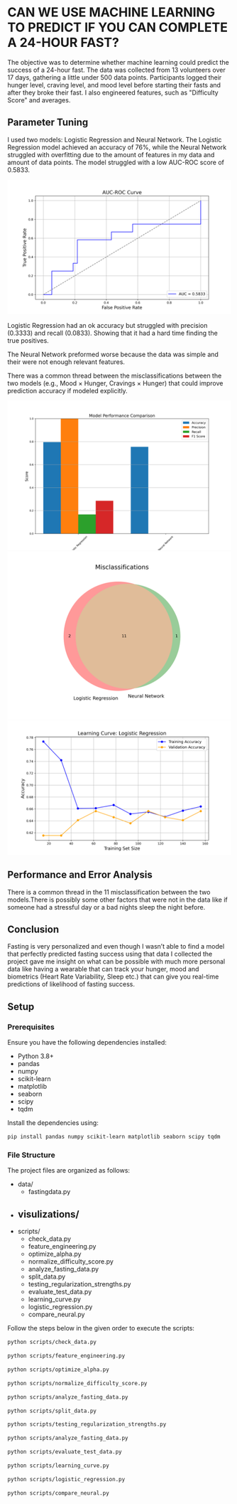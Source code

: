 # CAN WE USE MACHINE LEARNING TO PREDICT IF YOU CAN COMPLETE A 24-HOUR FAST?
The objective was to determine whether machine learning could predict the success of a 24-hour fast. The data was collected from 13 volunteers over 17 days, gathering a little under 500 data points. Participants logged their hunger level, craving level, and mood level before starting their fasts and after they broke their fast. I also engineered features, such as "Difficulty Score" and averages.

## Parameter Tuning
I used two models: Logistic Regression and Neural Network. The Logistic Regression model achieved an accuracy of 76%, while the Neural Network struggled with overfitting due to the amount of features in my data and amount of data points. The model struggled with a low AUC-ROC score of 0.5833.

![screenshot](visualizations/auc_roc_curve.png)

Logistic Regression had an ok accuracy but struggled with precision (0.3333) and recall (0.0833). Showing that it had a hard time finding the true positives.

The Neural Network preformed worse because the data was simple and their were not enough relevant features.

There was a common thread between the misclassifications between the two models (e.g., Mood × Hunger, Cravings × Hunger) that could improve prediction accuracy if modeled explicitly.

![screenshot](visualizations/model_comparison_plot.png)
![screenshot](visualizations/venn_diagram.png)
![screenshot](visualizations/learning_curve5.png)

## Performance and Error Analysis
There is a common thread in the 11 misclassification between the two models.There is possibly some other factors that were not in the data like if someone had a stressful day or a bad nights sleep the night before.

## Conclusion
Fasting is very personalized and even though I wasn’t able to find a model that perfectly predicted fasting success using that data I collected the project gave me insight on what can be possible with much more personal data like having a wearable that can track your hunger, mood and biometrics (Heart Rate Variability, Sleep etc.) that can give you real-time predictions of likelihood of fasting success.

## **Setup**

### Prerequisites
Ensure you have the following dependencies installed:
- Python 3.8+
- pandas
- numpy
- scikit-learn
- matplotlib
- seaborn
- scipy
- tqdm

Install the dependencies using:
```bash
pip install pandas numpy scikit-learn matplotlib seaborn scipy tqdm
```
### File Structure
The project files are organized as follows:

- data/
    - fastingdata.py
- visulizations/
    - 
- scripts/
    - check_data.py
    - feature_engineering.py
    - optimize_alpha.py
    - normalize_difficulty_score.py
    - analyze_fasting_data.py
    - split_data.py
    - testing_regularization_strengths.py
    - evaluate_test_data.py
    - learning_curve.py
    - logistic_regression.py
    - compare_neural.py

Follow the steps below in the given order to execute the scripts:

```bash
python scripts/check_data.py
```
```bash
python scripts/feature_engineering.py
```
```bash
python scripts/optimize_alpha.py
```
```bash
python scripts/normalize_difficulty_score.py
```
```bash
python scripts/analyze_fasting_data.py
```
```bash
python scripts/split_data.py
```
```bash
python scripts/testing_regularization_strengths.py
```
```bash
python scripts/analyze_fasting_data.py
```
```bash
python scripts/evaluate_test_data.py
```
```bash
python scripts/learning_curve.py
```
```bash
python scripts/logistic_regression.py
```
```bash
python scripts/compare_neural.py
```
